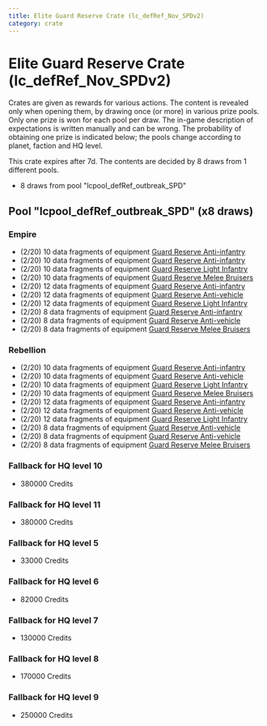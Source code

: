 ```yaml
---
title: Elite Guard Reserve Crate (lc_defRef_Nov_SPDv2)
category: crate
---
```


# Elite Guard Reserve Crate (lc_defRef_Nov_SPDv2)

Crates are given as rewards for various actions. The content is revealed only when opening them, by drawing once (or more) in various prize pools. Only one prize is won for each pool per draw. The in-game description of expectations is written manually and can be wrong. The probability of obtaining one prize is indicated below; the pools change according to planet, faction and HQ level.

This crate expires after 7d. The contents are decided by 8 draws from 1 different pools.
  * 8 draws from pool "lcpool_defRef_outbreak_SPD"

## Pool "lcpool_defRef_outbreak_SPD" (x8 draws)

### Empire

  * (2/20) 10 data fragments of equipment [Guard Reserve Anti-infantry](eqpEmpireBarracksSummonHeavy)
  * (2/20) 10 data fragments of equipment [Guard Reserve Anti-infantry](eqpEmpireFactorySummonLight)
  * (2/20) 10 data fragments of equipment [Guard Reserve Light Infantry](eqpEmpireBarracksSummonLight)
  * (2/20) 10 data fragments of equipment [Guard Reserve Melee Bruisers](eqpEmpireBarracksSummonMedium)
  * (2/20) 12 data fragments of equipment [Guard Reserve Anti-infantry](eqpEmpireFactorySummonLight)
  * (2/20) 12 data fragments of equipment [Guard Reserve Anti-vehicle](eqpEmpireFactorySummonHeavy)
  * (2/20) 12 data fragments of equipment [Guard Reserve Light Infantry](eqpEmpireBarracksSummonLight)
  * (2/20) 8 data fragments of equipment [Guard Reserve Anti-infantry](eqpEmpireBarracksSummonHeavy)
  * (2/20) 8 data fragments of equipment [Guard Reserve Anti-vehicle](eqpEmpireFactorySummonHeavy)
  * (2/20) 8 data fragments of equipment [Guard Reserve Melee Bruisers](eqpEmpireBarracksSummonMedium)

### Rebellion

  * (2/20) 10 data fragments of equipment [Guard Reserve Anti-infantry](eqpRebelFactorySummonLight)
  * (2/20) 10 data fragments of equipment [Guard Reserve Anti-vehicle](eqpRebelBarracksSummonHeavy)
  * (2/20) 10 data fragments of equipment [Guard Reserve Light Infantry](eqpRebelBarracksSummonLight)
  * (2/20) 10 data fragments of equipment [Guard Reserve Melee Bruisers](eqpRebelBarracksSummonMedium)
  * (2/20) 12 data fragments of equipment [Guard Reserve Anti-infantry](eqpRebelFactorySummonLight)
  * (2/20) 12 data fragments of equipment [Guard Reserve Anti-vehicle](eqpRebelFactorySummonHeavy)
  * (2/20) 12 data fragments of equipment [Guard Reserve Light Infantry](eqpRebelBarracksSummonLight)
  * (2/20) 8 data fragments of equipment [Guard Reserve Anti-vehicle](eqpRebelBarracksSummonHeavy)
  * (2/20) 8 data fragments of equipment [Guard Reserve Anti-vehicle](eqpRebelFactorySummonHeavy)
  * (2/20) 8 data fragments of equipment [Guard Reserve Melee Bruisers](eqpRebelBarracksSummonMedium)

### Fallback for HQ level 10

  * 380000 Credits

### Fallback for HQ level 11

  * 380000 Credits

### Fallback for HQ level 5

  * 33000 Credits

### Fallback for HQ level 6

  * 82000 Credits

### Fallback for HQ level 7

  * 130000 Credits

### Fallback for HQ level 8

  * 170000 Credits

### Fallback for HQ level 9

  * 250000 Credits